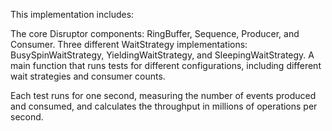 This implementation includes:

The core Disruptor components: RingBuffer, Sequence, Producer, and Consumer.
Three different WaitStrategy implementations: BusySpinWaitStrategy, YieldingWaitStrategy, and SleepingWaitStrategy.
A main function that runs tests for different configurations, including different wait strategies and consumer counts.

Each test runs for one second, measuring the number of events produced and consumed, and calculates the throughput in millions of operations per second.